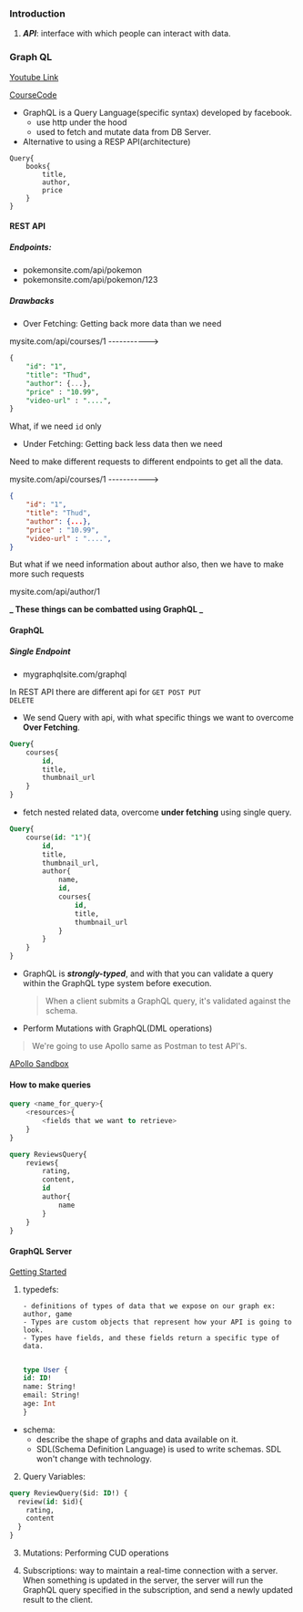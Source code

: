 ### Introduction

1. **_API_**: interface with which people can interact with data.

### Graph QL

[Youtube Link](https://youtu.be/5199E50O7SI?si=Bb-fIivLHWGoWwSz)

[CourseCode](https://github.com/iamshaunjp/graphql-crash-course)

- GraphQL is a Query Language(specific syntax) developed by facebook.
  - use http under the hood
  - used to fetch and mutate data from DB Server.
- Alternative to using a RESP API(architecture)

```Query
Query{
    books{
        title,
        author,
        price
    }
}

```

#### REST API

##### Endpoints:

- pokemonsite.com/api/pokemon
- pokemonsite.com/api/pokemon/123

##### Drawbacks

- Over Fetching: Getting back more data than we need

mysite.com/api/courses/1 ----------->

```sql
{
    "id": "1",
    "title": "Thud",
    "author": {...},
    "price" : "10.99",
    "video-url" : "....",
}

```

What, if we need <code>id</code> only

- Under Fetching: Getting back less data then we need

Need to make different requests to different endpoints to get all the data.

mysite.com/api/courses/1 ----------->

```json
{
    "id": "1",
    "title": "Thud",
    "author": {...},
    "price" : "10.99",
    "video-url" : "....",
}
```

But what if we need information about author also, then we have to make more such requests

mysite.com/api/author/1

**_ These things can be combatted using GraphQL _**

#### GraphQL

##### Single Endpoint

- mygraphqlsite.com/graphql

In REST API there are different api for <code>GET POST PUT DELETE</code>

- We send Query with api, with what specific things we want to overcome **Over Fetching**.

```sql
Query{
    courses{
        id,
        title,
        thumbnail_url
    }
}
```

- fetch nested related data, overcome **under fetching** using single query.

```sql
Query{
    course(id: "1"){
        id,
        title,
        thumbnail_url,
        author{
            name,
            id,
            courses{
                id,
                title,
                thumbnail_url
            }
        }
    }
}


```

- GraphQL is **_strongly-typed_**, and with that you can validate a query within the GraphQL type system before execution.
  > When a client submits a GraphQL query, it's validated against the schema.
- Perform Mutations with GraphQL(DML operations)

> We're going to use Apollo same as Postman to test API's.

[APollo Sandbox](https://studio.apollographql.com/sandbox/explorer)

#### How to make queries

```sql
query <name_for_query>{
    <resources>{
        <fields that we want to retrieve>
    }
}

```

```sql
query ReviewsQuery{
    reviews{
        rating,
        content,
        id
        author{
            name
        }
    }
}


```

#### GraphQL Server

[Getting Started](https://www.apollographql.com/docs/apollo-server/getting-started/)

1.  typedefs:

        - definitions of types of data that we expose on our graph ex: author, game
        - Types are custom objects that represent how your API is going to look.
        - Types have fields, and these fields return a specific type of data.

    ```sql

    type User {
    id: ID!
    name: String!
    email: String!
    age: Int
    }

    ```

- schema:
  - describe the shape of graphs and data available on it.
  - SDL(Schema Definition Language) is used to write schemas. SDL won't change with technology.

2. Query Variables:

```sql
query ReviewQuery($id: ID!) {
  review(id: $id){
    rating,
    content
  }
}


```

3. Mutations: Performing CUD operations

4. Subscriptions: way to maintain a real-time connection with a server.
   When something is updated in the server, the server will run the GraphQL query specified in the subscription, and send a newly updated result to the client.
